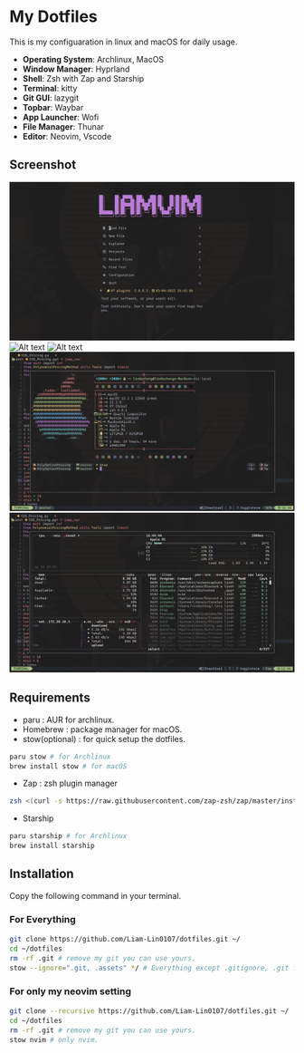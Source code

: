 # My Dotfiles

This is my configuaration in linux and macOS for daily usage.

- **Operating System**: Archlinux, MacOS
- **Window Manager**: Hyprland
- **Shell**: Zsh with Zap and Starship
- **Terminal**: kitty
- **Git GUI**: lazygit
- **Topbar**: Waybar
- **App Launcher**: Wofi
- **File Manager**: Thunar
- **Editor**: Neovim, Vscode

## Screenshot

![Alt text](./.assets/Screenshot-dashboard.png?raw=true "Neovim")
![Alt text](./.assets/Screenshot-coding.png?raw=true)
![Alt text](./.assets/Screenshot-terminal.png?raw=true)
![Alt text](./.assets/Screenshot-toggleterm.png?raw=true)
![Alt text](./.assets/Screenshot-btop.png?raw=true "Btop")

## Requirements

- paru : AUR for archlinux.
- Homebrew : package manager for macOS.
- stow(optional) : for quick setup the dotfiles.

```bash
paru stow # for Archlinux
brew install stow # for macOS
```

- Zap : zsh plugin manager

```zsh
zsh <(curl -s https://raw.githubusercontent.com/zap-zsh/zap/master/install.zsh)
```

- Starship

```zsh
paru starship # for Archlinux
brew install starship
```

## Installation

Copy the following command in your terminal.

### For Everything

```bash
git clone https://github.com/Liam-Lin0107/dotfiles.git ~/
cd ~/dotfiles
rm -rf .git # remove my git you can use yours.
stow --ignore=".git, .assets" */ # Everything except .gitignore, .git folder, adn etc.
```

### For only my neovim setting

```bash
git clone --recursive https://github.com/Liam-Lin0107/dotfiles.git ~/
cd ~/dotfiles
rm -rf .git # remove my git you can use yours.
stow nvim # only nvim.
```
